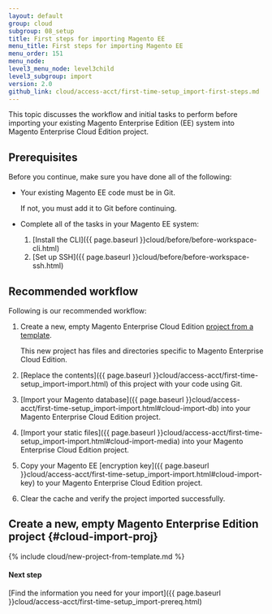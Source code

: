 ```yaml
---
layout: default
group: cloud
subgroup: 08_setup
title: First steps for importing Magento EE
menu_title: First steps for importing Magento EE
menu_order: 151
menu_node: 
level3_menu_node: level3child
level3_subgroup: import
version: 2.0
github_link: cloud/access-acct/first-time-setup_import-first-steps.md
---
```

 
This topic discusses the workflow and initial tasks to perform before importing your existing Magento Enterprise Edition (EE) system into Magento Enterprise Cloud Edition project.

## Prerequisites
Before you continue, make sure you have done all of the following:

*   Your existing Magento EE code must be in Git. 

    If not, you must add it to Git before continuing.
*   Complete all of the tasks in your Magento EE system:

    1.  [Install the CLI]({{ page.baseurl }}cloud/before/before-workspace-cli.html)
    2.  [Set up SSH]({{ page.baseurl }}cloud/before/before-workspace-ssh.html)

## Recommended workflow
Following is our recommended workflow:

1.  Create a new, empty Magento Enterprise Cloud Edition [project from a template](#cloud-import-proj).

    This new project has files and directories specific to Magento Enterprise Cloud Edition.
2.  [Replace the contents]({{ page.baseurl }}cloud/access-acct/first-time-setup_import-import.html) of this project with your code using Git.
3.  [Import your Magento database]({{ page.baseurl }}cloud/access-acct/first-time-setup_import-import.html#cloud-import-db) into your Magento Enterprise Cloud Edition project.
4.  [Import your static files]({{ page.baseurl }}cloud/access-acct/first-time-setup_import-import.html#cloud-import-media) into your Magento Enterprise Cloud Edition project.
5.  Copy your Magento EE [encryption key]({{ page.baseurl }}cloud/access-acct/first-time-setup_import-import.html#cloud-import-key) to your Magento Enterprise Cloud Edition project.
6.  Clear the cache and verify the project imported successfully.

## Create a new, empty Magento Enterprise Edition project {#cloud-import-proj}

{% include cloud/new-project-from-template.md %}

#### Next step
[Find the information you need for your import]({{ page.baseurl }}cloud/access-acct/first-time-setup_import-prereq.html)